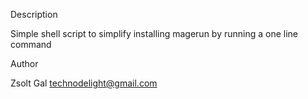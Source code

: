 Description

 Simple shell script to simplify installing magerun by running a one line command

Author

 Zsolt Gal <technodelight@gmail.com>

